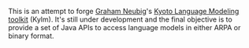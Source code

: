 This is an attempt to forge [Graham Neubig](http://www.phontron.com/)'s [Kyoto Language Modeling toolkit](http://www.phontron.com/kylm) (Kylm). It's still under development and the final objective is to provide a set of Java APIs to access language models in either ARPA or binary format.